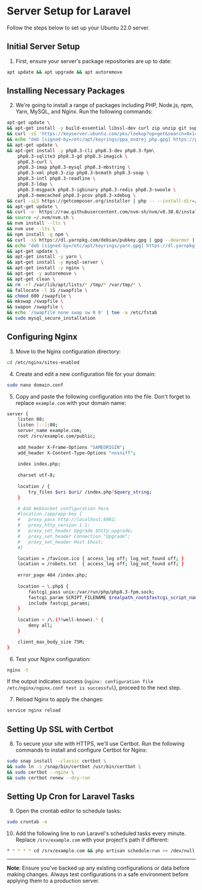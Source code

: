 
# Server Setup for Laravel

Follow the steps below to set up your Ubuntu 22.0 server.

## Initial Server Setup

1. First, ensure your server's package repositories are up to date:
```sh
apt update && apt upgrade && apt autoremove
```

## Installing Necessary Packages

2. We're going to install a range of packages including PHP, Node.js, npm, Yarn, MySQL, and Nginx. Run the following commands:

```sh
apt-get update \
&& apt-get install -y build-essential libssl-dev curl zip unzip git supervisor sqlite3 libcap2-bin libpng-dev dnsutils librsvg2-bin fswatch \
&& curl -sS 'https://keyserver.ubuntu.com/pks/lookup?op=get&search=0x14aa40ec0831756756d7f66c4f4ea0aae5267a6c' | gpg --dearmor | tee /etc/apt/keyrings/ppa_ondrej_php.gpg > /dev/null \
&& echo "deb [signed-by=/etc/apt/keyrings/ppa_ondrej_php.gpg] https://ppa.launchpadcontent.net/ondrej/php/ubuntu jammy main" > /etc/apt/sources.list.d/ppa_ondrej_php.list \
&& apt-get update \
&& apt-get install -y php8.3-cli php8.3-dev php8.3-fpm\
    php8.3-sqlite3 php8.3-gd php8.3-imagick \
    php8.3-curl \
    php8.3-imap php8.3-mysql php8.3-mbstring \
    php8.3-xml php8.3-zip php8.3-bcmath php8.3-soap \
    php8.3-intl php8.3-readline \
    php8.3-ldap \
    php8.3-msgpack php8.3-igbinary php8.3-redis php8.3-swoole \
    php8.3-memcached php8.3-pcov php8.3-xdebug \
&& curl -sLS https://getcomposer.org/installer | php -- --install-dir=/usr/bin/ --filename=composer \
&& apt-get update \
&& curl -o- https://raw.githubusercontent.com/nvm-sh/nvm/v0.38.0/install.sh | bash \
&& source ~/.nvm/nvm.sh \
&& nvm install --lts \
&& nvm use --lts \
&& npm install -g npm \
&& curl -sS https://dl.yarnpkg.com/debian/pubkey.gpg | gpg --dearmor | tee /etc/apt/keyrings/yarn.gpg >/dev/null \
&& echo "deb [signed-by=/etc/apt/keyrings/yarn.gpg] https://dl.yarnpkg.com/debian/ stable main" > /etc/apt/sources.list.d/yarn.list \
&& apt-get update \
&& apt-get install -y yarn \
&& apt-get install -y mysql-server \
&& apt-get install -y nginx \
&& apt-get -y autoremove \
&& apt-get clean \
&& rm -rf /var/lib/apt/lists/* /tmp/* /var/tmp/* \
&& fallocate -l 1G /swapfile \
&& chmod 600 /swapfile \
&& mkswap /swapfile \
&& swapon /swapfile \
&& echo '/swapfile none swap sw 0 0' | tee -a /etc/fstab
&& sudo mysql_secure_installation
```

## Configuring Nginx

3. Move to the Nginx configuration directory:
```sh
cd /etc/nginx/sites-enabled
```

4. Create and edit a new configuration file for your domain:
```sh
sudo nano domain.conf
```

5. Copy and paste the following configuration into the file. Don't forget to replace `example.com` with your domain name:

```sh
server {
    listen 80;
    listen [::]:80;
    server_name example.com;
    root /srv/example.com/public;
 
    add_header X-Frame-Options "SAMEORIGIN";
    add_header X-Content-Type-Options "nosniff";
 
    index index.php;
 
    charset utf-8;
 
    location / {
        try_files $uri $uri/ /index.php?$query_string;
    }

    # Add WebSocket configuration here
    #location /app/app-key {
    #   proxy_pass http://localhost:6001;
    #   proxy_http_version 1.1;
    #   proxy_set_header Upgrade $http_upgrade;
    #   proxy_set_header Connection "Upgrade";
    #   proxy_set_header Host $host;
    #}

    location = /favicon.ico { access_log off; log_not_found off; }
    location = /robots.txt  { access_log off; log_not_found off; }
 
    error_page 404 /index.php;
 
    location ~ \.php$ {
        fastcgi_pass unix:/var/run/php/php8.3-fpm.sock;
        fastcgi_param SCRIPT_FILENAME $realpath_root$fastcgi_script_name;
        include fastcgi_params;
    }
 
    location ~ /\.(?!well-known).* {
        deny all;
    }

    client_max_body_size 75M;
}
```

6. Test your Nginx configuration:
```sh
nginx -t
```
If the output indicates success (`nginx: configuration file /etc/nginx/nginx.conf test is successful`), proceed to the next step.

7. Reload Nginx to apply the changes:
```sh
service nginx reload
```

## Setting Up SSL with Certbot

8. To secure your site with HTTPS, we'll use Certbot. Run the following commands to install and configure Certbot for Nginx:

```sh
sudo snap install --classic certbot \
&& sudo ln -s /snap/bin/certbot /usr/bin/certbot \
&& sudo certbot --nginx \
&& sudo certbot renew --dry-run 
```

## Setting Up Cron for Laravel Tasks

9. Open the crontab editor to schedule tasks:
```sh
sudo crontab -e
```

10. Add the following line to run Laravel's scheduled tasks every minute. Replace `/srv/example.com` with your project's path if different:

```sh
* * * * * cd /srv/example.com && php artisan schedule:run >> /dev/null 2>&1
```

---

**Note**: Ensure you've backed up any existing configurations or data before making changes. Always test configurations in a safe environment before applying them to a production server.

